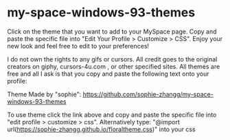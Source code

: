 # my-space-windows-93-themes
Click on the theme that you want to add to your MySpace page. Copy and paste the specific file into "Edit Your Profile > Customize > CSS". Enjoy your new look and feel free to edit to your preferences!

I do not own the rights to any gifs or cursors. All credit goes to the original creators on giphy, cursors-4u.com , or other specified sites. All themes are free and all I ask is that you copy and paste the following text onto your profile:

Theme Made by "sophie": https://github.com/sophie-zhangg/my-space-windows-93-themes

To use theme click the link above and copy and paste the specific file into "edit profile > customize > css". Alternatively type: "@import url(https://sophie-zhangg.github.io/floraltheme.css)" into your css 

